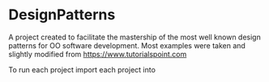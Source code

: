 # DesignPatterns
A project created to facilitate the mastership 
of the most well known design patterns for OO software development.
Most examples were taken and slightly modified from https://www.tutorialspoint.com

To run each project import each project into 



